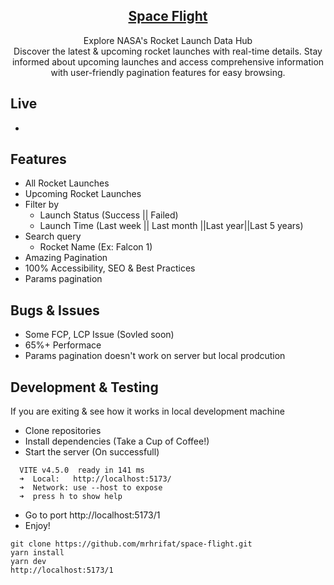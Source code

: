 <div align="center"> 
    <h2 align="center"><a href="https://github.com/mrhrifat/space-flight">Space Flight</a></h2>
          Explore NASA's Rocket Launch Data Hub<br>
          Discover the latest & upcoming rocket launches with real-time details. Stay informed about
    upcoming launches and access comprehensive information with user-friendly
    pagination features for easy browsing.
</div>

## Live

-

## Features

- All Rocket Launches
- Upcoming Rocket Launches
- Filter by
  - Launch Status (Success || Failed)
  - Launch Time (Last week || Last month ||Last year||Last 5 years)
- Search query
  - Rocket Name (Ex: Falcon 1)
- Amazing Pagination
- 100% Accessibility, SEO & Best Practices
- Params pagination

## Bugs & Issues

- Some FCP, LCP Issue (Sovled soon)
- 65%+ Performace
- Params pagination doesn't work on server but local prodcution

## Development & Testing

If you are exiting & see how it works in local development machine

- Clone repositories
- Install dependencies (Take a Cup of Coffee!)
- Start the server (On successfull)

```
  VITE v4.5.0  ready in 141 ms
  ➜  Local:   http://localhost:5173/
  ➜  Network: use --host to expose
  ➜  press h to show help

```

- Go to port http://localhost:5173/1
- Enjoy!

```
git clone https://github.com/mrhrifat/space-flight.git
yarn install
yarn dev
http://localhost:5173/1
```
